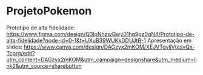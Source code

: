 # ProjetoPokemon
Prototipo de alta fidelidade: https://www.figma.com/design/Q3lpNhzwGwy01hg9gz0qN4/Prototipo-de-alta-fidelidade?node-id=0-1&t=UXuB39WUKkDDUJtB-1
Apresentação em slides: https://www.canva.com/design/DAGzyx2mKOM/XEJVTgvljVtesvQx-Tcprg/edit?utm_content=DAGzyx2mKOM&utm_campaign=designshare&utm_medium=link2&utm_source=sharebutton
